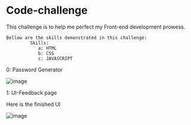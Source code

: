 # Code-challenge
This challenge is to help me perfect my Front-end development prowess.

    Bellow are the skills demonstrated in this challenge:
             Skills:
                a: HTML
                b: CSS
                c: JAVASCRIPT

0: Password Generator
    
![image](https://github.com/ngarikev/Code-challenge/assets/122980206/fcc075fb-0501-4396-85ef-32ff02a4c09a)


1: UI-Feedback page

Here is the finished UI 

![image](https://github.com/ngarikev/Code-challenge/assets/122980206/84f17d04-f9c5-4286-8041-dec4b26827c3)

